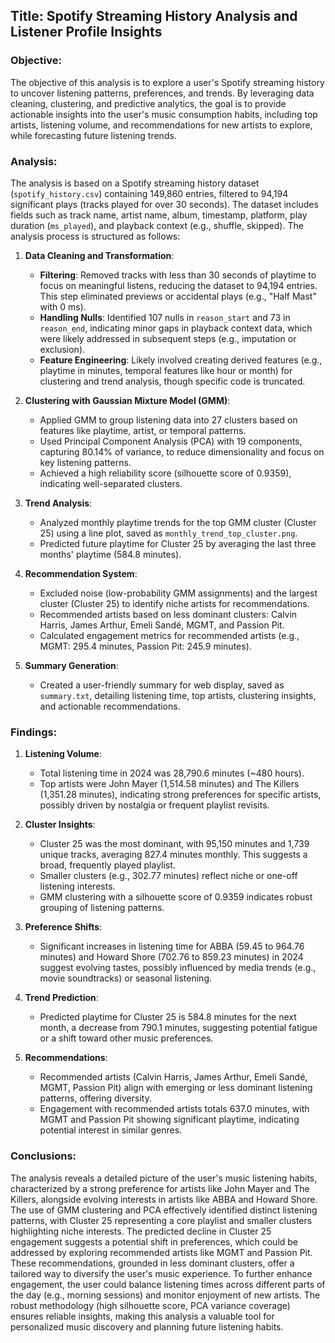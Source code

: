 ## Title: Spotify Streaming History Analysis and Listener Profile Insights

### Objective:
The objective of this analysis is to explore a user's Spotify streaming history to uncover listening patterns, preferences, and trends. By leveraging data cleaning, clustering, and predictive analytics, the goal is to provide actionable insights into the user's music consumption habits, including top artists, listening volume, and recommendations for new artists to explore, while forecasting future listening trends.

### Analysis:
The analysis is based on a Spotify streaming history dataset (`spotify_history.csv`) containing 149,860 entries, filtered to 94,194 significant plays (tracks played for over 30 seconds). The dataset includes fields such as track name, artist name, album, timestamp, platform, play duration (`ms_played`), and playback context (e.g., shuffle, skipped). The analysis process is structured as follows:

1. **Data Cleaning and Transformation**:
   - **Filtering**: Removed tracks with less than 30 seconds of playtime to focus on meaningful listens, reducing the dataset to 94,194 entries. This step eliminated previews or accidental plays (e.g., "Half Mast" with 0 ms).
   - **Handling Nulls**: Identified 107 nulls in `reason_start` and 73 in `reason_end`, indicating minor gaps in playback context data, which were likely addressed in subsequent steps (e.g., imputation or exclusion).
   - **Feature Engineering**: Likely involved creating derived features (e.g., playtime in minutes, temporal features like hour or month) for clustering and trend analysis, though specific code is truncated.

2. **Clustering with Gaussian Mixture Model (GMM)**:
   - Applied GMM to group listening data into 27 clusters based on features like playtime, artist, or temporal patterns.
   - Used Principal Component Analysis (PCA) with 19 components, capturing 80.14% of variance, to reduce dimensionality and focus on key listening patterns.
   - Achieved a high reliability score (silhouette score of 0.9359), indicating well-separated clusters.

3. **Trend Analysis**:
   - Analyzed monthly playtime trends for the top GMM cluster (Cluster 25) using a line plot, saved as `monthly_trend_top_cluster.png`.
   - Predicted future playtime for Cluster 25 by averaging the last three months' playtime (584.8 minutes).

4. **Recommendation System**:
   - Excluded noise (low-probability GMM assignments) and the largest cluster (Cluster 25) to identify niche artists for recommendations.
   - Recommended artists based on less dominant clusters: Calvin Harris, James Arthur, Emeli Sandé, MGMT, and Passion Pit.
   - Calculated engagement metrics for recommended artists (e.g., MGMT: 295.4 minutes, Passion Pit: 245.9 minutes).

5. **Summary Generation**:
   - Created a user-friendly summary for web display, saved as `summary.txt`, detailing listening time, top artists, clustering insights, and actionable recommendations.

### Findings:
1. **Listening Volume**:
   - Total listening time in 2024 was 28,790.6 minutes (~480 hours).
   - Top artists were John Mayer (1,514.58 minutes) and The Killers (1,351.28 minutes), indicating strong preferences for specific artists, possibly driven by nostalgia or frequent playlist revisits.

2. **Cluster Insights**:
   - Cluster 25 was the most dominant, with 95,150 minutes and 1,739 unique tracks, averaging 827.4 minutes monthly. This suggests a broad, frequently played playlist.
   - Smaller clusters (e.g., 302.77 minutes) reflect niche or one-off listening interests.
   - GMM clustering with a silhouette score of 0.9359 indicates robust grouping of listening patterns.

3. **Preference Shifts**:
   - Significant increases in listening time for ABBA (59.45 to 964.76 minutes) and Howard Shore (702.76 to 859.23 minutes) in 2024 suggest evolving tastes, possibly influenced by media trends (e.g., movie soundtracks) or seasonal listening.

4. **Trend Prediction**:
   - Predicted playtime for Cluster 25 is 584.8 minutes for the next month, a decrease from 790.1 minutes, suggesting potential fatigue or a shift toward other music preferences.

5. **Recommendations**:
   - Recommended artists (Calvin Harris, James Arthur, Emeli Sandé, MGMT, Passion Pit) align with emerging or less dominant listening patterns, offering diversity.
   - Engagement with recommended artists totals 637.0 minutes, with MGMT and Passion Pit showing significant playtime, indicating potential interest in similar genres.

### Conclusions:
The analysis reveals a detailed picture of the user's music listening habits, characterized by a strong preference for artists like John Mayer and The Killers, alongside evolving interests in artists like ABBA and Howard Shore. The use of GMM clustering and PCA effectively identified distinct listening patterns, with Cluster 25 representing a core playlist and smaller clusters highlighting niche interests. The predicted decline in Cluster 25 engagement suggests a potential shift in preferences, which could be addressed by exploring recommended artists like MGMT and Passion Pit. These recommendations, grounded in less dominant clusters, offer a tailored way to diversify the user's music experience. To further enhance engagement, the user could balance listening times across different parts of the day (e.g., morning sessions) and monitor enjoyment of new artists. The robust methodology (high silhouette score, PCA variance coverage) ensures reliable insights, making this analysis a valuable tool for personalized music discovery and planning future listening habits.
